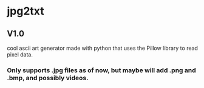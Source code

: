 # jpg2txt
## V1.0
cool ascii art generator made with python that uses the Pillow library to read pixel data.

### Only supports .jpg files as of now, but maybe will add .png and .bmp, and possibly videos.
